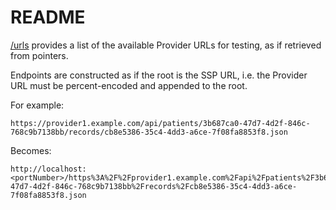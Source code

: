 # README

[/urls](/urls) provides a list of the available Provider URLs for testing, as if retrieved from pointers.

Endpoints are constructed as if the root is the SSP URL, i.e. the Provider URL must be percent-encoded and appended to the root.

For example:
```
https://provider1.example.com/api/patients/3b687ca0-47d7-4d2f-846c-768c9b7138bb/records/cb8e5386-35c4-4dd3-a6ce-7f08fa8853f8.json
```
Becomes:
```
http://localhost:<portNumber>/https%3A%2F%2Fprovider1.example.com%2Fapi%2Fpatients%2F3b687ca0-47d7-4d2f-846c-768c9b7138bb%2Frecords%2Fcb8e5386-35c4-4dd3-a6ce-7f08fa8853f8.json
```
